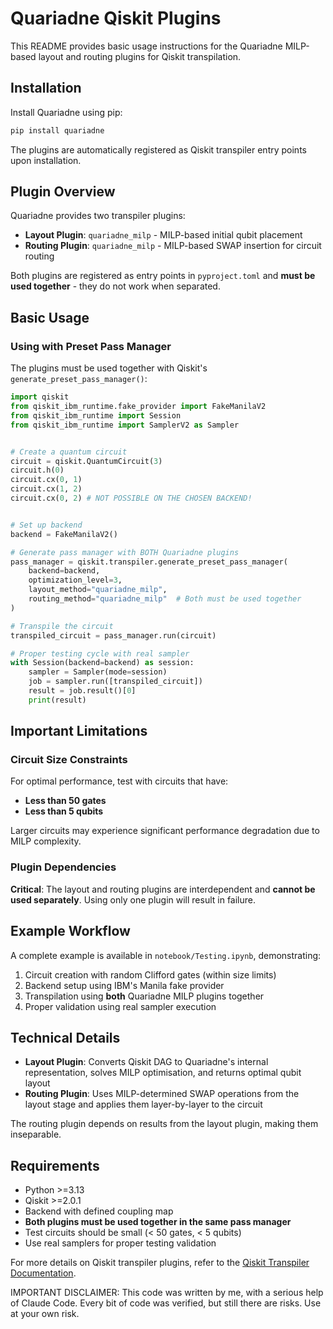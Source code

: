 # Quariadne Qiskit Plugins

This README provides basic usage instructions for the Quariadne MILP-based layout and routing plugins for Qiskit transpilation.

## Installation

Install Quariadne using pip:

```bash
pip install quariadne
```

The plugins are automatically registered as Qiskit transpiler entry points upon installation.

## Plugin Overview

Quariadne provides two transpiler plugins:

- **Layout Plugin**: `quariadne_milp` - MILP-based initial qubit placement
- **Routing Plugin**: `quariadne_milp` - MILP-based SWAP insertion for circuit routing

Both plugins are registered as entry points in `pyproject.toml` and **must be used together** - they do not work when separated.

## Basic Usage

### Using with Preset Pass Manager

The plugins must be used together with Qiskit's `generate_preset_pass_manager()`:

```python
import qiskit
from qiskit_ibm_runtime.fake_provider import FakeManilaV2
from qiskit_ibm_runtime import Session
from qiskit_ibm_runtime import SamplerV2 as Sampler


# Create a quantum circuit
circuit = qiskit.QuantumCircuit(3)
circuit.h(0)
circuit.cx(0, 1)
circuit.cx(1, 2)
circuit.cx(0, 2) # NOT POSSIBLE ON THE CHOSEN BACKEND!


# Set up backend
backend = FakeManilaV2()

# Generate pass manager with BOTH Quariadne plugins
pass_manager = qiskit.transpiler.generate_preset_pass_manager(
    backend=backend,
    optimization_level=3,
    layout_method="quariadne_milp",
    routing_method="quariadne_milp"  # Both must be used together
)

# Transpile the circuit
transpiled_circuit = pass_manager.run(circuit)

# Proper testing cycle with real sampler
with Session(backend=backend) as session:
    sampler = Sampler(mode=session)
    job = sampler.run([transpiled_circuit])
    result = job.result()[0]
    print(result)

```

## Important Limitations

### Circuit Size Constraints
For optimal performance, test with circuits that have:
- **Less than 50 gates**
- **Less than 5 qubits**

Larger circuits may experience significant performance degradation due to MILP complexity.

### Plugin Dependencies
**Critical**: The layout and routing plugins are interdependent and **cannot be used separately**. Using only one plugin will result in failure.


## Example Workflow

A complete example is available in `notebook/Testing.ipynb`, demonstrating:

1. Circuit creation with random Clifford gates (within size limits)
2. Backend setup using IBM's Manila fake provider  
3. Transpilation using **both** Quariadne MILP plugins together
4. Proper validation using real sampler execution

## Technical Details

- **Layout Plugin**: Converts Qiskit DAG to Quariadne's internal representation, solves MILP optimisation, and returns optimal qubit layout
- **Routing Plugin**: Uses MILP-determined SWAP operations from the layout stage and applies them layer-by-layer to the circuit

The routing plugin depends on results from the layout plugin, making them inseparable.

## Requirements

- Python >=3.13
- Qiskit >=2.0.1
- Backend with defined coupling map
- **Both plugins must be used together in the same pass manager**
- Test circuits should be small (< 50 gates, < 5 qubits)
- Use real samplers for proper testing validation

For more details on Qiskit transpiler plugins, refer to the [Qiskit Transpiler Documentation](https://quantum.cloud.ibm.com/docs/en/api/qiskit/transpiler).



IMPORTANT DISCLAIMER: This code was written by me, with a serious help of Claude Code. Every bit of code was verified, but still there are risks. Use at your own risk. 